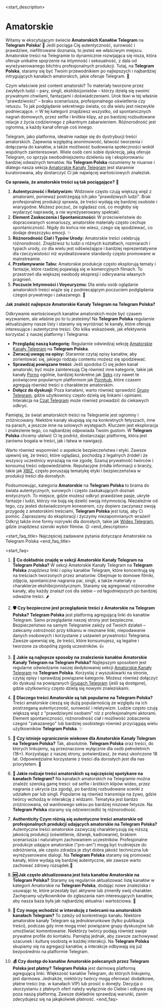 <start_description>
# Amatorskie

Witamy w ekscytującym świecie **Amatorskich Kanałów Telegram** na **Telegram Polska**! 🔞 Jeśli pociąga Cię autentyczność, surowość i prawdziwe, niefiltrowane doznania, to jesteś we właściwym miejscu. Amatorskie treści na Telegramie to dynamicznie rozwijająca się nisza, która oferuje unikalne spojrzenie na intymność i seksualność, z dala od wyreżyserowanego blichtru profesjonalnych produkcji. Tutaj, na **Telegram Polska**, staramy się być Twoim przewodnikiem po najlepszych i najbardziej intrygujących kanałach amatorskich, jakie oferuje Telegram. 🚀

Czym właściwie jest content amatorski? To materiały tworzone przez zwykłych ludzi – pary, singli, ekshibicjonistów – którzy dzielą się swoimi prywatnymi chwilami, fantazjami i doświadczeniami. Urok tkwi w tej właśnie "prawdziwości" – braku scenariusza, profesjonalnego oświetlenia czy retuszu. To jak podglądanie sekretnego świata, co dla wielu jest niezwykle podniecające. 🔥 W tej kategorii znajdziesz wszystko, od spontanicznych nagrań domowych, przez selfie i krótkie klipy, aż po bardziej rozbudowane relacje z życia codziennego z pikantnym zabarwieniem. Różnorodność jest ogromna, a każdy kanał oferuje coś innego.

Telegram, jako platforma, idealnie nadaje się do dystrybucji treści amatorskich. Zapewnia względną anonimowość, łatwość tworzenia i dołączania do kanałów, a także możliwość budowania społeczności wokół wspólnych zainteresowań. Wiele osób ceni sobie dyskrecję, jaką oferuje Telegram, co sprzyja swobodniejszemu dzieleniu się i eksplorowaniu bardziej odważnych tematów. Na **Telegram Polska** rozumiemy te niuanse i dlatego nasza sekcja [Amatorskie Kanały Telegram](/kanaly/amatorskie/) jest starannie kuratorowana, aby dostarczyć Ci jak najwięcej wartościowych znalezisk.

**Co sprawia, że amatorskie treści są tak pociągające?** 🤔

1.  **Autentyczność i Relatywizm:** Widzowie często czują większą więź z amatorami, ponieważ postrzegają ich jako "prawdziwych ludzi". Brak profesjonalnej produkcji sprawia, że treści wydają się bardziej osobiste i wiarygodne. Możesz poczuć, że oglądasz coś, co mogłoby się wydarzyć naprawdę, a nie wyreżyserowany spektakl.
2.  **Element Zaskoczenia i Spontaniczności:** W przeciwieństwie do dopracowanych scenariuszy, amatorskie materiały często cechuje spontaniczność. Nigdy do końca nie wiesz, czego się spodziewać, co dodaje dreszczyku emocji. ✨
3.  **Różnorodność Ciał i Typów Urody:** Amatorskie treści celebrują różnorodność. Znajdziesz tu ludzi o różnych kształtach, rozmiarach i typach urody, co dla wielu jest odświeżające i bardziej reprezentatywne dla rzeczywistości niż wyidealizowane standardy często promowane w mainstreamie.
4.  **Przełamywanie Tabu:** Amatorskie produkcje często eksplorują tematy i fantazje, które rzadziej pojawiają się w komercyjnych filmach. To przestrzeń dla większej swobody ekspresji i odkrywania własnych pragnień.
5.  **Poczucie Intymności i Voyeuryzmu:** Dla wielu osób oglądanie amatorskich treści wiąże się z podniecającym poczuciem podglądania czegoś prywatnego i zakazanego. 🍑

**Jak znaleźć najlepsze Amatorskie Kanały Telegram na Telegram Polska?**

Odkrywanie wartościowych kanałów amatorskich może być czasem wyzwaniem, ale właśnie po to tu jesteśmy! Na **Telegram Polska** regularnie aktualizujemy nasze listy i staramy się wyróżniać te kanały, które oferują interesujące i autentyczne treści. Oto kilka wskazówek, jak efektywnie korzystać z naszej platformy i Telegrama:

*   **Przeglądaj naszą kategorię:** Regularnie odwiedzaj sekcję [Amatorskie Kanały Telegram](/kanaly/amatorskie/) na **Telegram Polska**.
*   **Zwracaj uwagę na opisy:** Starannie czytaj opisy kanałów, aby zorientować się, jakiego rodzaju contentu możesz się spodziewać.
*   **Sprawdzaj powiązane treści:** Jeśli spodoba Ci się jeden kanał amatorski, być może zainteresują Cię również inne kategorie, takie jak kanały [Porno](/kanaly/porno/) ogólnie, bardziej konkretne jak [Seks](/kanaly/seks/) czy nawet te poświęcone popularnym platformom jak [Pornhub](/kanaly/pornhub/), które czasem agregują również treści o charakterze amatorskim.
*   **Dołącz do dyskusji:** Poza kanałami, warto również sprawdzić [Grupy Telegram](/grupy/), gdzie użytkownicy często dzielą się linkami i opiniami. Interakcja na [Czat Telegram](/czat/) może również prowadzić do ciekawych odkryć.

Pamiętaj, że świat amatorskich treści na Telegramie jest ogromny i zróżnicowany. Niektóre kanały skupiają się na konkretnych fetyszach, inne na parach, a jeszcze inne na solowych występach. Kluczem jest eksploracja i znalezienie tego, co najbardziej odpowiada Twoim gustom. W **Telegram Polska** chcemy ułatwić Ci tę podróż, dostarczając platformę, która jest zarówno bogata w treści, jak i łatwa w nawigacji.

Warto również wspomnieć o aspekcie bezpieczeństwa i etyki. Zawsze upewnij się, że treści, które oglądasz, pochodzą z legalnych źródeł i że wszyscy uczestnicy wyrażają na nie zgodę. Szanuj prywatność twórców i konsumuj treści odpowiedzialnie. Reputacyjne źródła informacji o branży, takie jak [XBIZ](https://www.xbiz.com), często poruszają tematykę etyki i bezpieczeństwa w produkcji treści dla dorosłych.

Podsumowując, kategoria **Amatorskie** na **Telegram Polska** to brama do świata autentycznych, surowych i często zaskakujących doznań erotycznych. To miejsce, gdzie możesz odkryć prawdziwe pasje, ukryte fantazje i ludzi, którzy nie boją się dzielić swoją intymnością. Niezależnie od tego, czy jesteś doświadczonym koneserem, czy dopiero zaczynasz swoją przygodę z amatorskimi treściami, **Telegram Polska** jest tutaj, aby Ci pomóc. Zapraszamy do eksploracji i życzymy niezapomnianych wrażeń! Odkryj także inne formy rozrywki dla dorosłych, takie jak [Wideo Telegram](/wideo/), gdzie znajdziesz szeroki wybór filmów. 😉
<end_description>

<start_faq_title>
Najczęściej zadawane pytania dotyczące Amatorskie na Telegram Polska
<end_faq_title>

<start_faq>
1. **🤔 Co dokładnie znajdę w sekcji Amatorskie Kanały Telegram na Telegram Polska?**
W sekcji Amatorskie Kanały Telegram na **Telegram Polska** znajdziesz linki i opisy kanałów Telegram, które koncentrują się na treściach tworzonych przez amatorów. Obejmuje to domowe filmiki, zdjęcia, spontaniczne nagrania par, singli, a także materiały o charakterze ekshibicjonistycznym. Staramy się agregować różnorodne kanały, aby każdy znalazł coś dla siebie – od łagodniejszych po bardziej odważne treści. 🌶️

2. **🛡️ Czy bezpieczne jest przeglądanie treści z Amatorskie na Telegram Polska?**
**Telegram Polska** jest platformą agregującą linki do kanałów Telegram. Samo przeglądanie naszej strony jest bezpieczne. Bezpieczeństwo na samym Telegramie zależy od Twoich działań – zalecamy ostrożność przy klikaniu w nieznane linki, niepodawanie danych osobowych i korzystanie z ustawień prywatności Telegrama. Zawsze upewniaj się, że treści, które konsumujesz, są legalne i tworzone za obopólną zgodą uczestników. 👍

3. **🚀 Jakie są najlepsze sposoby na znalezienie kanałów Amatorskie Kanały Telegram na Telegram Polska?**
Najlepszym sposobem jest regularne odwiedzanie naszej dedykowanej sekcji [Amatorskie Kanały Telegram](/kanaly/amatorskie/) na **Telegram Polska**. Korzystaj z wyszukiwarki na stronie, czytaj opisy i sprawdzaj powiązane kategorie. Możesz również dołączyć do dyskusji na powiązanych [Grupach Telegram](/grupy/) (jeśli są dostępne), gdzie użytkownicy często dzielą się nowymi znaleziskami.

4. **💖 Dlaczego treści Amatorskie są tak popularne na Telegram Polska?**
Treści amatorskie cieszą się dużą popularnością ze względu na ich postrzeganą autentyczność, surowość i relatywizm. Ludzie często czują większą więź z "prawdziwymi osobami" niż z profesjonalnymi aktorami. Element spontaniczności, różnorodność ciał i możliwość zobaczenia czegoś "zakazanego" lub bardziej osobistego również przyciągają wielu użytkowników **Telegram Polska**. ✨

5. **🔞 Czy istnieje ograniczenie wiekowe dla Amatorskie Kanały Telegram na Telegram Polska?**
Tak, absolutnie. **Telegram Polska** oraz treści, do których linkujemy, są przeznaczone wyłącznie dla osób pełnoletnich (18+). Korzystając z naszej strony, potwierdzasz, że masz ukończone 18 lat. Odpowiedzialne korzystanie z treści dla dorosłych jest dla nas priorytetem. 📅

6. **🌟 Jakie rodzaje treści amatorskich są najczęściej spotykane na kanałach Telegram?**
Na kanałach amatorskich na Telegramie można znaleźć szeroką gamę treści: od selfie i krótkich klipów wideo, przez nagrania z ukrycia (za zgodą), po bardziej rozbudowane scenki z udziałem par lub singli. Popularne są również transmisje na żywo, gdzie twórcy wchodzą w interakcję z widzami. Tematyka jest bardzo zróżnicowana, od waniliowego seksu po bardziej niszowe fetysze. Na **Telegram Polska** staramy się odzwierciedlić tę różnorodność.

7. **Authenticity Czym różnią się autentyczne treści amatorskie od profesjonalnych produkcji udających amatorskie na Telegram Polska?**
Autentyczne treści amatorskie zazwyczaj charakteryzują się niższą jakością produkcji (oświetlenie, dźwięk, kadrowanie), brakiem scenariusza i naturalnym zachowaniem uczestników. Profesjonalne produkcje udające amatorskie ("pro-am") mogą być trudniejsze do odróżnienia, ale często zdradza je zbyt dobra jakość techniczna lub wyreżyserowane dialogi. Na **Telegram Polska** staramy się promować kanały, które wydają się bardziej autentyczne, ale zawsze warto zachować zdrowy rozsądek.🧐

8. **🆕 Jak często aktualizowana jest lista kanałów Amatorskie na Telegram Polska?**
Staramy się regularnie aktualizować listę kanałów w kategorii Amatorskie na **Telegram Polska**, dodając nowe znaleziska i usuwając te, które przestały być aktywne lub zmieniły swój charakter. Zachęcamy użytkowników do zgłaszania nam interesujących kanałów, aby nasza baza była jak najbardziej aktualna i wartościowa. 🔄

9. **💬 Czy mogę wchodzić w interakcję z twórcami na amatorskich kanałach Telegram?**
To zależy od konkretnego kanału. Niektóre amatorskie kanały Telegram są jednokierunkowe (tylko publikacja treści), podczas gdy inne mogą mieć powiązane grupy dyskusyjne lub umożliwiać komentowanie. Niektórzy twórcy podają również swoje prywatne profile do kontaktu. Pamiętaj jednak, aby zawsze zachowywać szacunek i kulturę osobistą w każdej interakcji. Na **Telegram Polska** skupiamy się na agregacji kanałów, a interakcje odbywają się już bezpośrednio na platformie Telegram.

10. **💰 Czy dostęp do kanałów Amatorskie polecanych przez Telegram Polska jest płatny?**
**Telegram Polska** jest darmową platformą agregującą linki. Większość kanałów Telegram, do których linkujemy, jest darmowa. Jednakże, niektórzy twórcy mogą oferować dodatkowe, płatne treści (np. w kanałach VIP) lub prosić o donejty. Decyzja o skorzystaniu z płatnych ofert należy wyłącznie do Ciebie i odbywa się poza naszą platformą. Zawsze dokładnie sprawdzaj warunki, zanim zdecydujesz się na jakąkolwiek płatność.
<end_faq>